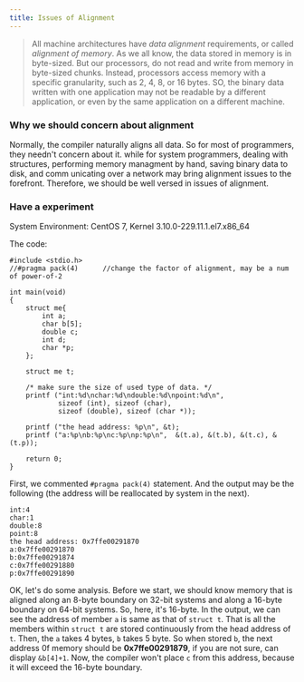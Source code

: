 ```yaml
---
title: Issues of Alignment
---
```


> All machine architectures have *data alignment* requirements, or called *alignment of memory*. As we all know, the data stored in memory is in byte-sized. But our processors, do not read and write from memory in byte-sized chunks. Instead, 
processors access memory with a specific granularity, such as 2, 4, 8, or 16 bytes. SO, the binary data written with one 
application may not be readable by a different application, or even by the same application on a different machine.

### Why we should concern about alignment

Normally, the compiler naturally aligns all data. So for most of programmers, they needn't concern about it. while for 
system programmers, dealing with structures, performing memory managment by hand, saving binary data to disk, and comm
unicating over a network may bring alignment issues to the forefront. Therefore, we should be well versed in issues of 
alignment.

### Have a experiment

System Environment: CentOS 7, Kernel 3.10.0-229.11.1.el7.x86_64

The code:
	
	#include <stdio.h>
	//#pragma pack(4)      //change the factor of alignment, may be a num of power-of-2
	
	int main(void)
	{
		struct me{
			int a;
			char b[5];
			double c;
			int d;
			char *p;
		};
	
		struct me t;
	
		/* make sure the size of used type of data. */
		printf ("int:%d\nchar:%d\ndouble:%d\npoint:%d\n",
			   	sizeof (int), sizeof (char),
				sizeof (double), sizeof (char *));
	
		printf ("the head address: %p\n", &t);
		printf ("a:%p\nb:%p\nc:%p\np:%p\n",  &(t.a), &(t.b), &(t.c), &(t.p));
	
		return 0;
	}

First, we commented `#pragma pack(4)` statement. And the output may be the following (the address will be reallocated by system in the next).

	int:4
	char:1
	double:8
	point:8
	the head address: 0x7ffe00291870
	a:0x7ffe00291870
	b:0x7ffe00291874
	c:0x7ffe00291880
	p:0x7ffe00291890
	
OK, let's do some analysis. Before we start, we should know memory that is aligned along an 8-byte boundary on 32-bit
systems and along a 16-byte boundary on 64-bit systems. So, here, it's 16-byte. In the output, we can see the address of member `a` is same as that of `struct t`. That is all the members within `struct t` are stored continuously from the head address of `t`. Then, the `a` takes 4 bytes, `b` takes 5 byte. So when stored `b`, the next address 0f memory should be **0x7ffe00291879**, if you are not sure, can display `&b[4]+1`. Now, the compiler won't place `c` from this address, because it will  exceed the 16-byte boundary.
